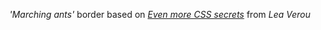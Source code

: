 *'Marching ants'* border based on *[Even more CSS secrets](https://www.youtube.com/watch?v=vs34f9FiHps&t=1205s)* from *Lea Verou*
